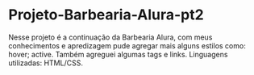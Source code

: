 # Projeto-Barbearia-Alura-pt2
Nesse projeto é a continuação da Barbearia Alura, com meus conhecimentos e apredizagem pude agregar mais alguns estilos como: hover; active. Também agreguei algumas tags e links. Linguagens utilizadas: HTML/CSS.
